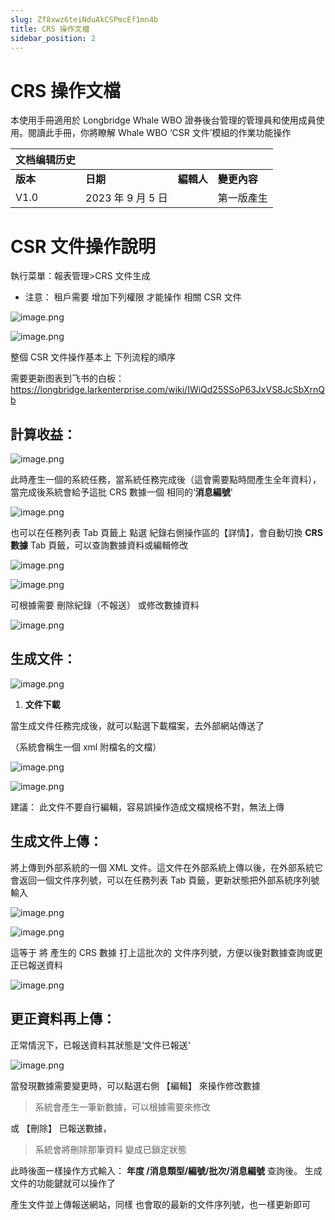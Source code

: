 ```yaml
---
slug: Zf8xwz6teiNduAkCSPmcEf1mn4b
title: CRS 操作文檔
sidebar_position: 2
---
```



# CRS 操作文檔


本使用手冊適用於 Longbridge Whale WBO 證券後台管理的管理員和使用成員使用。閱讀此手冊，你將瞭解 Whale WBO ‘CSR 文件’模組的作業功能操作


| 文档编辑历史 |                |         |          |
| ------ | -------------- | ------- | -------- |
| **版本** | **日期**         | **編輯人** | **變更內容** |
| V1.0   | 2023 年 9 月 5 日 |         | 第一版產生    |


# CSR 文件操作說明


執行菜單：報表管理>CRS 文件生成

- 注意： 租戶需要 增加下列權限 才能操作 相關 CSR 文件

![image.png](/assets/afb2a58791504d7aed6bbc854f25a2f5.png)


![image.png](/assets/9a1db44cb6ea836f7fb881b6a04659c3.png)


整個 CSR 文件操作基本上 下列流程的順序


需要更新图表到飞书的白板：https://longbridge.larkenterprise.com/wiki/IWiQd25SSoP63JxVS8JcSbXrnQb


## **計算收益**： 


![image.png](/assets/e294a0b1ccce49b2452bc7534607b7a4.png)


此時產生一個的系統任務，當系統任務完成後（這會需要點時間產生全年資料）， 當完成後系統會給予這批 CRS 數據一個 相同的‘**消息編號**'


![image.png](/assets/5c92de27e1b7029c275cffbe62cd98cb.png)


 也可以在任務列表 Tab 頁籤上 點選 紀錄右側操作區的【詳情】，會自動切換 **CRS 數據** Tab 頁籤，可以查詢數據資料或編輯修改


![image.png](/assets/f614ab419d592304ae7a4a2bb8e5f0db.png)


![image.png](/assets/5a9ee0ce1497ee5388743c0719494ea5.png)


可根據需要 刪除紀錄（不報送） 或修改數據資料


![image.png](/assets/918ef9ec00e57bd44bb3b6cd93a89d2d.png)


## **生成文件**： 


![image.png](/assets/d20289937288188ecc21363dcca90c9c.png)

1. **文件下載**

當生成文件任務完成後，就可以點選下載檔案，去外部網站傳送了


（系統會稱生一個 xml 附檔名的文檔）


![image.png](/assets/2ee2900ee5a943bca0e51bf5a2010ef2.png)


![image.png](/assets/3eefb8a5bb478ef67ac0be55ef4a9f91.png)


建議： 此文件不要自行編輯，容易誤操作造成文檔規格不對，無法上傳


## **生成文件上傳**： 


將上傳到外部系統的一個 XML 文件。這文件在外部系統上傳以後，在外部系統它會返回一個文件序列號，可以在任務列表 Tab 頁籤，更新狀態把外部系統序列號輸入


![image.png](/assets/46ccfbfb87ebf815c6fbca291191a66f.png)


![image.png](/assets/ccf9783d0d7fbed9686a590ea5bb89b7.png)


這等于 將 產生的 CRS 數據 打上這批次的 文件序列號，方便以後對數據查詢或更正已報送資料


![image.png](/assets/9339c6eaa67854b79d3d97a756c9e11e.png)


## **更正資料再上傳**： 


正常情況下，已報送資料其狀態是‘文件已報送'


![image.png](/assets/dcc462d9db016c08f21706947864464b.png)


當發現數據需要變更時，可以點選右側 【編輯】 來操作修改數據

> 系統會產生一筆新數據，可以根據需要來修改

或 【刪除】 已報送數據，

> 系統會將刪除那筆資料 變成已鎖定狀態

此時後面一樣操作方式輸入： **年度 /消息類型/編號/批次/消息編號**  查詢後。 生成文件的功能鍵就可以操作了


產生文件並上傳報送網站，同樣 也會取的最新的文件序列號，也一樣更新即可

